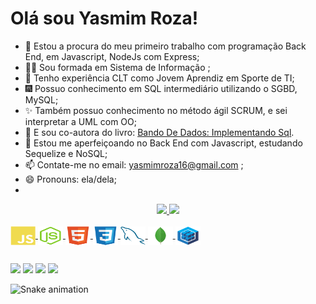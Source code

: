 # Olá sou Yasmim Roza!


- 🔭 Estou a procura do meu primeiro trabalho com programação Back End, em Javascript, NodeJs com Express;
- 👩‍🎓 Sou formada em Sistema de Informação ;
- 🎡 Tenho experiência CLT como Jovem Aprendiz em Sporte de TI;
- 🎆 Possuo conhecimento em SQL intermediário utilizando o SGBD, MySQL;
- ✨ Também possuo conhecimento no método ágil SCRUM, e sei interpretar a UML com OO;
- 🎇 E sou co-autora do livro: [Bando De Dados: Implementando Sql](https://www.alexaloja.com/MLB-1850643058-banco-de-dados-implementando-sql-_JM).
- 🌱 Estou me aperfeiçoando no Back End com Javascript, estudando Sequelize e NoSQL;
- 📫 Contate-me no email: yasmimroza16@gmail.com ;
- 😄 Pronouns: ela/dela;
- 
<div align="center">
  <a href="https://github.com/YasmimRoza">
  <img height="180em" src="https://github-readme-stats.vercel.app/api?username=YasmimRoza&show_icons=true&theme=radical&include_all_commits=true&count_private=true"/>
    
  <img height="180em" src="https://github-readme-stats.vercel.app/api/top-langs/?username=YasmimRoza&layout=compact&langs_count=7&theme=radical"/>
</div>
  
<div style="display: inline_block"><br>
  <img align="center" alt="Yasmim-Js" height="30" width="40" src="https://raw.githubusercontent.com/devicons/devicon/master/icons/javascript/javascript-plain.svg">
  <img align="center" alt="Yasmim-Node" height="30" width="40" src="https://raw.githubusercontent.com/devicons/devicon/master/icons/nodejs/nodejs-plain.svg">
  <img align="center" alt="Yasmim-HTML" height="30" width="40" src="https://raw.githubusercontent.com/devicons/devicon/master/icons/html5/html5-original.svg">
  <img align="center" alt="Yasmim-CSS" height="30" width="40" src="https://raw.githubusercontent.com/devicons/devicon/master/icons/css3/css3-original.svg">
  <img align="center" alt="Yasmim-MySQL" height="30" width="40" src="https://raw.githubusercontent.com/devicons/devicon/master/icons/mysql/mysql-original.svg">
  <img align="center" alt="Yasmim-MongoDB" height="30" width="40" src="https://raw.githubusercontent.com/devicons/devicon/master/icons/mongodb/mongodb-original.svg">
  <img align="center" alt="Yasmim-Sequelize" height="30" width="40" src="https://raw.githubusercontent.com/devicons/devicon/master/icons/sequelize/sequelize-original.svg">
</div>

##
  
<div>
  <a href="https://www.instagram.com/yasmimroza04" target="_blank"><img src="https://img.shields.io/badge/-Instagram-%23E4405F?style=for-the-badge&logo=instagram&logoColor=white" target="_blank"></a>
  <a href = "mailto:yasmimroza16@gmail.com"><img src="https://img.shields.io/badge/-Gmail-%23333?style=for-the-badge&logo=gmail&logoColor=white" target="_blank"></a>
  <a href="https://www.linkedin.com/in/devyasmimroza/" target="_blank"><img src="https://img.shields.io/badge/-LinkedIn-%230077B5?style=for-the-badge&logo=linkedin&logoColor=white" target="_blank"></a> 
  <a href="https://twitter.com/Yasmim_Roza_" target="_blank"><img src="https://img.shields.io/badge/Twitter-1DA1F2?style=for-the-badge&logo=twitter&logoColor=white" target="_blank"></a> 
  
   ![Snake animation](https://github.com/YasmimRoza/YasmimRoza/blob/output/github-contribution-grid-snake.svg)
</div>
